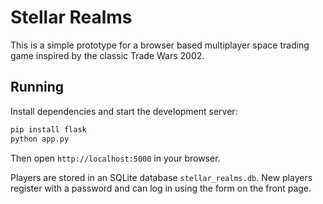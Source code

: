 # Stellar Realms

This is a simple prototype for a browser based multiplayer space trading game inspired by the classic Trade Wars 2002.

## Running

Install dependencies and start the development server:

```bash
pip install flask
python app.py
```

Then open `http://localhost:5000` in your browser.

Players are stored in an SQLite database `stellar_realms.db`. New players
register with a password and can log in using the form on the front page.
